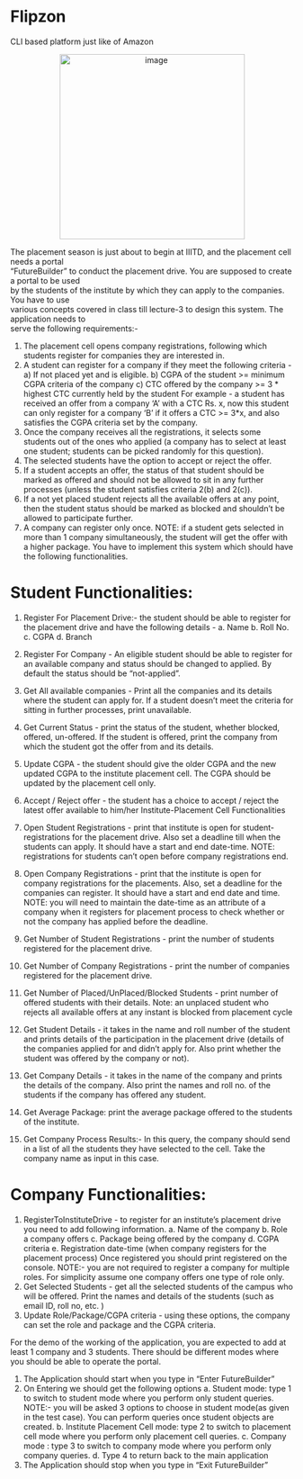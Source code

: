 # Flipzon
CLI based platform just like of Amazon 
<br/>
<div align="center">
  <img width="329" style="center" alt="image" src="https://github.com/sahilgoswami0901/Flipzon/assets/107829550/480a4f8c-5277-4fd1-951e-d53cd7666181"> <br/>
</div>

The placement season is just about to begin at IIITD, and the placement cell needs a portal <br/>
“FutureBuilder” to conduct the placement drive. You are supposed to create a portal to be used <br/>
by the students of the institute by which they can apply to the companies. You have to use <br/>
various concepts covered in class till lecture-3 to design this system. The application needs to <br/>
serve the following requirements:- <br/>
1) The placement cell opens company registrations, following which students register for
companies they are interested in.
2) A student can register for a company if they meet the following criteria -
a) If not placed yet and is eligible.
b) CGPA of the student >= minimum CGPA criteria of the company
c) CTC offered by the company >= 3 * highest CTC currently held by the student
For example - a student has received an offer from a company ‘A’ with a CTC Rs. x, now
this student can only register for a company ‘B’ if it offers a CTC >= 3*x, and also
satisfies the CGPA criteria set by the company.
3) Once the company receives all the registrations, it selects some students out of the ones
who applied (a company has to select at least one student; students can be picked
randomly for this question).
4) The selected students have the option to accept or reject the offer.
5) If a student accepts an offer, the status of that student should be marked as offered and
should not be allowed to sit in any further processes (unless the student satisfies criteria
2(b) and 2(c)).
6) If a not yet placed student rejects all the available offers at any point, then the student
status should be marked as blocked and shouldn’t be allowed to participate further.
7) A company can register only once.
NOTE: if a student gets selected in more than 1 company simultaneously, the student
will get the offer with a higher package.
You have to implement this system which should have the following functionalities.

# Student Functionalities:
1. Register For Placement Drive:- the student should be able to register for the placement
drive and have the following details -
a. Name
b. Roll No.
c. CGPA
d. Branch
2. Register For Company - An eligible student should be able to register for an available
company and status should be changed to applied. By default the status should be
“not-applied”.
3. Get All available companies - Print all the companies and its details where the student
can apply for. If a student doesn’t meet the criteria for sitting in further processes, print
unavailable.
4. Get Current Status - print the status of the student, whether blocked, offered, un-offered.
If the student is offered, print the company from which the student got the offer from and
its details.
5. Update CGPA - the student should give the older CGPA and the new updated CGPA to
the institute placement cell. The CGPA should be updated by the placement cell only.
6. Accept / Reject offer - the student has a choice to accept / reject the latest offer available
to him/her
Institute-Placement Cell Functionalities
1. Open Student Registrations - print that institute is open for student-registrations for the
placement drive. Also set a deadline till when the students can apply. It should have a
start and end date-time.
NOTE: registrations for students can’t open before company registrations end.
2. Open Company Registrations - print that the institute is open for company registrations
for the placements. Also, set a deadline for the companies can register. It should have a
start and end date and time.
NOTE: you will need to maintain the date-time as an attribute of a company when it
registers for placement process to check whether or not the company has applied before
the deadline.
3. Get Number of Student Registrations - print the number of students registered for the
placement drive.

4. Get Number of Company Registrations - print the number of companies registered for
the placement drive.
5. Get Number of Placed/UnPlaced/Blocked Students - print number of offered students
with their details.
Note: an unplaced student who rejects all available offers at any instant is blocked
from placement cycle
6. Get Student Details - it takes in the name and roll number of the student and prints
details of the participation in the placement drive (details of the companies applied for
and didn’t apply for. Also print whether the student was offered by the company or not).
7. Get Company Details - it takes in the name of the company and prints the details of the
company. Also print the names and roll no. of the students if the company has offered
any student.
8. Get Average Package: print the average package offered to the students of the institute.
9. Get Company Process Results:- In this query, the company should send in a list of all
the students they have selected to the cell. Take the company name as input in this
case.

# Company Functionalities:
1. RegisterToInstituteDrive - to register for an institute’s placement drive you need to add
following information.
a. Name of the company
b. Role a company offers
c. Package being offered by the company
d. CGPA criteria
e. Registration date-time (when company registers for the placement process)
Once registered you should print registered on the console.
NOTE:- you are not required to register a company for multiple roles. For simplicity
assume one company offers one type of role only.
2. Get Selected Students - get all the selected students of the campus who will be offered.
Print the names and details of the students (such as email ID, roll no, etc. )
3. Update Role/Package/CGPA criteria - using these options, the company can set the role
and package and the CGPA criteria.

For the demo of the working of the application, you are expected to add at least 1 company
and 3 students. There should be different modes where you should be able to operate the
portal.
1. The Application should start when you type in “Enter FutureBuilder”
2. On Entering we should get the following options
a. Student mode: type 1 to switch to student mode where you perform only student
queries.
NOTE:- you will be asked 3 options to choose in student mode(as given in the
test case). You can perform queries once student objects are created.
b. Institute Placement Cell mode: type 2 to switch to placement cell mode where
you perform only placement cell queries.
c. Company mode : type 3 to switch to company mode where you perform only
company queries.
d. Type 4 to return back to the main application
3. The Application should stop when you type in “Exit FutureBuilder”
